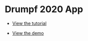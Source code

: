 # Drumpf 2020 App

- [View the tutorial](https://www.taniarascia.com/how-to-connect-to-an-api-with-javascript)

- [View the demo](https://taniarascia.github.io/sandbox/ghibli/)
